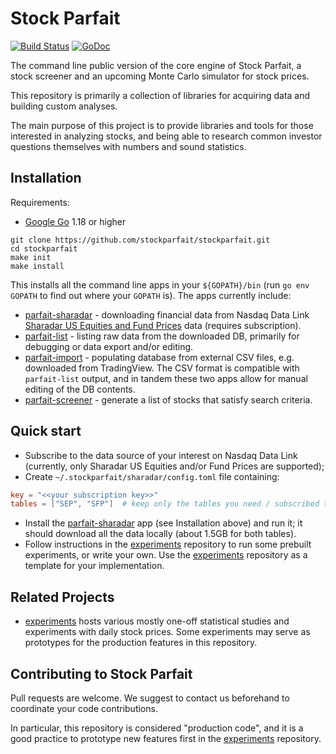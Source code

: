 # Stock Parfait

[![Build Status](https://github.com/stockparfait/stockparfait/workflows/Tests/badge.svg)](https://github.com/stockparfait/stockparfait/actions?query=workflow%3ATests)
[![GoDoc](https://godoc.org/github.com/stockparfait/stockparfait?status.svg)](http://godoc.org/github.com/stockparfait/stockparfait)


The command line public version of the core engine of Stock Parfait, a stock
screener and an upcoming Monte Carlo simulator for stock prices.

This repository is primarily a collection of libraries for acquiring data and
building custom analyses.

The main purpose of this project is to provide libraries and tools for those
interested in analyzing stocks, and being able to research common investor
questions themselves with numbers and sound statistics.

## Installation

Requirements:
- [Google Go](https://go.dev/dl/) 1.18 or higher

```
git clone https://github.com/stockparfait/stockparfait.git
cd stockparfait
make init
make install
```

This installs all the command line apps in your `${GOPATH}/bin` (run `go env
GOPATH` to find out where your `GOPATH` is). The apps currently include:

- [parfait-sharadar] - downloading financial data from Nasdaq Data Link [Sharadar
  US Equities and Fund Prices](https://data.nasdaq.com/databases/SFB/data) data
  (requires subscription).
- [parfait-list] - listing raw data from the downloaded DB, primarily for
  debugging or data export and/or editing.
- [parfait-import] - populating database from external CSV files,
  e.g. downloaded from TradingView. The CSV format is compatible with
  `parfait-list` output, and in tandem these two apps allow for manual editing
  of the DB contents.
- [parfait-screener] - generate a list of stocks that satisfy search criteria.

## Quick start

- Subscribe to the data source of your interest on Nasdaq Data Link (currently,
  only Sharadar US Equities and/or Fund Prices are supported);
- Create `~/.stockparfait/sharadar/config.toml` file containing:

```toml
key = "<<your subscription key>>"
tables = ["SEP", "SFP"]  # keep only the tables you need / subscribed to
```

- Install the [parfait-sharadar] app (see Installation above) and run it; it should
  download all the data locally (about 1.5GB for both tables).
- Follow instructions in the [experiments] repository to run some prebuilt
  experiments, or write your own. Use the [experiments] repository as a template
  for your implementation.

## Related Projects

- [experiments] hosts various mostly one-off statistical studies and experiments
  with daily stock prices. Some experiments may serve as prototypes for the
  production features in this repository.

## Contributing to Stock Parfait

Pull requests are welcome. We suggest to contact us beforehand to coordinate
your code contributions.

In particular, this repository is considered "production code", and it is a good
practice to prototype new features first in the [experiments] repository.

[experiments]: https://github.com/stockparfait/experiments
[parfait-import]: apps/parfait-import
[parfait-list]: apps/parfait-list
[parfait-sharadar]: apps/parfait-sharadar
[parfait-screener]: apps/parfait-screener
